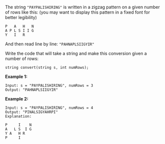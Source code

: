 The string `"PAYPALISHIRING"` is written in a zigzag pattern on a given number of rows like this: (you may want to display this pattern in a fixed font for better legibility)

``` 
P   A   H   N
A P L S I I G
Y   I   R
```

And then read line by line: `"PAHNAPLSIIGYIR"` 

Write the code that will take a string and make this conversion given a number of rows:

`string convert(string s, int numRows);` 

**Example 1:**

``` 
Input: s = "PAYPALISHIRING", numRows = 3
Output: "PAHNAPLSIIGYIR"
```

**Example 2:**

``` 
Input: s = "PAYPALISHIRING", numRows = 4
Output: "PINALSIGYAHRPI"
Explanation:

P     I    N
A   L S  I G
Y A   H R
P     I
```

